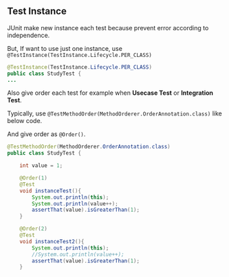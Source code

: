 ## Test Instance

JUnit make new instance each test because prevent error according to independence.

But, If want to use just one instance, use `@TestInstance(TestInstance.Lifecycle.PER_CLASS)` 

~~~Java
@TestInstance(TestInstance.Lifecycle.PER_CLASS)
public class StudyTest {
...
~~~

Also give order each test for example when __Usecase Test__ or __Integration Test__.

Typically, use `@TestMethodOrder(MethodOrderer.OrderAnnotation.class)` like below code.

And give order as `@Order()`.

~~~Java
@TestMethodOrder(MethodOrderer.OrderAnnotation.class)
public class StudyTest {

    int value = 1;

    @Order(1)
    @Test
    void instanceTest(){
        System.out.println(this);
        System.out.println(value++);
        assertThat(value).isGreaterThan(1);
    }

    @Order(2)
    @Test
    void instanceTest2(){
        System.out.println(this);
        //System.out.println(value++);
        assertThat(value).isGreaterThan(1);
    }
~~~
